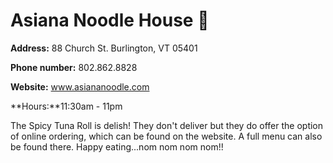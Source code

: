 # Asiana Noodle House  🍜

**Address:**  88 Church St. Burlington, VT 05401

**Phone number:** 802.862.8828

**Website:** www.asiananoodle.com

**Hours:**11:30am - 11pm 

The Spicy Tuna Roll is delish! They don't deliver but they do offer the option of online ordering, which can be found on the website.  A full menu can also be found there. Happy eating...nom nom nom nom!!


